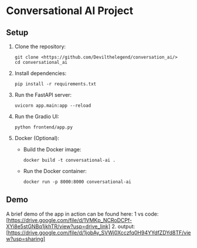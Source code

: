 
# Conversational AI Project

## Setup

1. Clone the repository:
   ```
   git clone <https://github.com/Devilthelegend/conversation_ai/>
   cd conversational_ai
   ```

2. Install dependencies:
   ```
   pip install -r requirements.txt
   ```

3. Run the FastAPI server:
   ```
   uvicorn app.main:app --reload
   ```

4. Run the Gradio UI:
   ```
   python frontend/app.py
   ```

5. Docker (Optional):
   - Build the Docker image:
     ```
     docker build -t conversational-ai .
     ```
   - Run the Docker container:
     ```
     docker run -p 8000:8000 conversational-ai
     ```

## Demo

A brief demo of the app in action can be found here:
1 vs code: [https://drive.google.com/file/d/1VMKp_NCRoDCPf-XYi8e5stGNBq1jkhTR/view?usp=drive_link]
2. output: [https://drive.google.com/file/d/1jobAy_SVWj0Xcczfq0H94YYdfZDYd8TF/view?usp=sharing]
    
